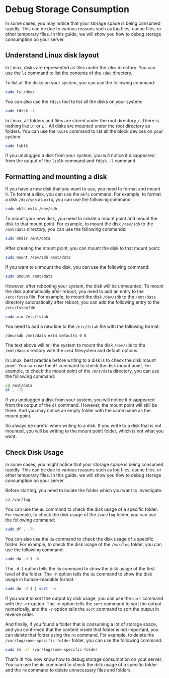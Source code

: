 # Debug Storage Consumption

In some cases, you may notice that your storage space is being consumed rapidly. This can be due to various reasons such as log files, cache files, or other temporary files. In this guide, we will show you how to debug storage consumption on your server.

## Understand Linux disk layout

In Linux, disks are represented as files under the `/dev` directory. You can use the `ls` command to list the contents of the `/dev` directory.

To list all the disks on your system, you can use the following command:

```bash
sudo ls /dev/
```

You can also use the `fdisk` tool to list all the disks on your system:

```bash
sudo fdisk -l
```

In Linux, all folders and files are stored under the root directory `/`. There is nothing like `D:` or `E:`. All disks are mounted under the root directory as folders. You can use the `lsblk` command to list all the block devices on your system:

```bash
sudo lsblk
```

If you unplugged a disk from your system, you will notice it disappeared from the output of the `lsblk` command and `fdisk -l` command.

## Formatting and mounting a disk

If you have a new disk that you want to use, you need to format and mount it. To format a disk, you can use the `mkfs` command. For example, to format a disk `/dev/sdb` as `ext4`, you can use the following command:

```bash
sudo mkfs.ext4 /dev/sdb
```

To mount your new disk, you need to create a mount point and mount the disk to that mount point. For example, to mount the disk `/dev/sdb` to the `/mnt/data` directory, you can use the following commands:

```bash
sudo mkdir /mnt/data
```

After creating the mount point, you can mount the disk to that mount point:

```bash
sudo mount /dev/sdb /mnt/data
```

If you want to unmount the disk, you can use the following command:

```bash
sudo umount /mnt/data
```

However, after rebooting your system, the disk will be unmounted. To mount the disk automatically after reboot, you need to add an entry to the `/etc/fstab` file. For example, to mount the disk `/dev/sdb` to the `/mnt/data` directory automatically after reboot, you can add the following entry to the `/etc/fstab` file:

```bash
sudo vim /etc/fstab
```

You need to add a new line to the `/etc/fstab` file with the following format:

```fstab
/dev/sdb /mnt/data ext4 defaults 0 0
```

The text above will tell the system to mount the disk `/dev/sdb` to the `/mnt/data` directory with the `ext4` filesystem and default options.

In Linux, best practice before writing to a disk is to check the disk mount point. You can use the `df` command to check the disk mount point. For example, to check the mount point of the `/mnt/data` directory, you can use the following command:

```bash
cd /mnt/data
df . -Th
```

If you unplugged a disk from your system, you will notice it disappeared from the output of the `df` command. However, the mount point will still be there. And you may notice an empty folder with the same name as the mount point.

So always be careful when writing to a disk. If you write to a disk that is not mounted, you will be writing to the mount point folder, which is not what you want.

## Check Disk Usage

In some cases, you might notice that your storage space is being consumed rapidly. This can be due to various reasons such as log files, cache files, or other temporary files. In this guide, we will show you how to debug storage consumption on your server.

Before starting, you need to locate the folder which you want to investigate.

```bash
cd /var/log
```

You can use the `du` command to check the disk usage of a specific folder. For example, to check the disk usage of the `/var/log` folder, you can use the following command:

```bash
sudo df . -Th
```

You can also use the `du` command to check the disk usage of a specific folder. For example, to check the disk usage of the `/var/log` folder, you can use the following command:

```bash
sudo du -d 1 -h
```

The `-d 1` option tells the `du` command to show the disk usage of the first level of the folder. The `-h` option tells the `du` command to show the disk usage in human-readable format.

```bash
sudo du -d 1 | sort -nr
```

If you want to sort the output by disk usage, you can use the `sort` command with the `-nr` option. The `-n` option tells the `sort` command to sort the output numerically, and the `-r` option tells the `sort` command to sort the output in reverse order.

And finally, if you found a folder that is consuming a lot of storage space, and you confirmed that the content inside that folder is not important, you can delete that folder using the `rm` command. For example, to delete the `/var/log/some-specific-folder` folder, you can use the following command:

```bash
sudo rm -rf /var/log/some-specific-folder
```

That's it! You now know how to debug storage consumption on your server. You can use the `du` command to check the disk usage of a specific folder and the `rm` command to delete unnecessary files and folders.
